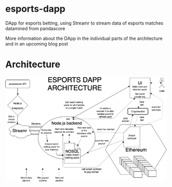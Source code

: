 # esports-dapp
DApp for esports betting, using Streamr to stream data of esports matches datamined from pandascore

More information about the DApp in the individual parts of the architecture and in an upcoming blog post

# Architecture
![DApp architecture](./esports_architecture.png)